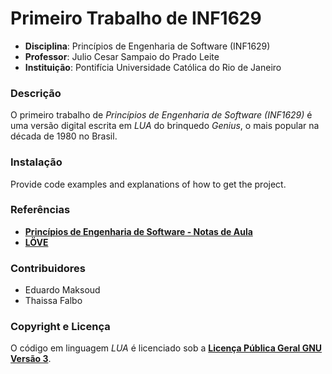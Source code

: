 # Primeiro Trabalho de INF1629 #
- **Disciplina**: Princípios de Engenharia de Software (INF1629)
- **Professor**: Julio Cesar Sampaio do Prado Leite
- **Instituição**: Pontifícia Universidade Católica do Rio de Janeiro

### Descrição ###
O primeiro trabalho de *Princípios de Engenharia de Software (INF1629)* é uma versão digital escrita em *LUA* do brinquedo *Genius*, o mais popular na década de 1980 no Brasil.

### Instalação ###
Provide code examples and explanations of how to get the project.

### Referências ###
- **[Princípios de Engenharia de Software - Notas de Aula](https://pes2006.wordpress.com/)**
- **[LÖVE](https://love2d.org/)**

### Contribuidores ###
- Eduardo Maksoud
- Thaissa Falbo

### Copyright e Licença ###
O código em linguagem *LUA* é licenciado sob a **[Licença Pública Geral GNU Versão 3](http://www.gnu.org/licenses/gpl-3.0.html)**.

